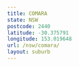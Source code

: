 ```yaml
---
title: COMARA
state: NSW
postcode: 2440
latitude: -30.375791
longitude: 153.019648
url: /nsw/comara/
layout: suburb
---
```

